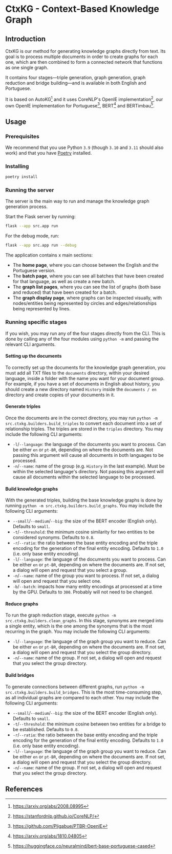 # CtxKG - Context-Based Knowledge Graph

## Introduction

CtxKG is our method for generating knowledge graphs directly from text. Its goal is to process multiple documents in order to create graphs for each one, which are then combined to form a connected network that functions as one single graph.

It contains four stages—triple generation, graph generation, graph reduction and bridge building—and is available in both English and Portuguese.

It is based on AutoKG[^1] and it uses CoreNLP's OpenIE implementation[^2], our own OpenIE implementation for Portuguese[^3], BERT[^4] and BERTimbau[^5].

## Usage

### Prerequisites

We recommend that you use Python `3.9` (though `3.10` and `3.11` should also work) and that you have [Poetry](https://python-poetry.org/) installed. 

### Installing

```sh
poetry install
```

### Running the server

The server is the main way to run and manage the knowledge graph generation process.

Start the Flask server by running:
```sh
flask --app src.app run
```

For the debug mode, run:
```sh
flask --app src.app run --debug
```

The application contains x main sections:

- The **home page**, where you can choose between the English and the Portuguese version.
- The **batch page**, where you can see all batches that have been created for that language, as well as create a new batch.
- The **graph list pages**, where you can see the list of graphs (both base and reduced) that have been created for a batch.
- The **graph display page**, where graphs can be inspected visually, with nodes/entities being represented by circles and edges/relationships being represented by lines.

### Running specific stages

If you wish, you may run any of the four stages directly from the CLI. This is done by calling any of the four modules using `python -m` and passing the relevant CLI arguments.

#### Setting up the documents

To correctly set up the documents for the knowledge graph generation, you must add all TXT files to the `documents` directory, within your desired language, inside a folder with the name you want for your document group. For example, if you have a set of documents in English about history, you should create a new directory named `History` inside the `documents / en` directory and create copies of your documents in it. 

#### Generate triples

Once the documents are in the correct directory, you may run `python -m src.ctxkg.builders.build_triples` to convert each document into a set of relationship triples. The triples are stored in the `triples` directory. You may include the following CLI arguments:

- `-l`/`--language`: the language of the documents you want to process. Can be either `en` or `pt-BR`, depending on where the documents are. Not passing this argument will cause all documents in both languages to be processed.
- `-n`/`--name`: name of the group (e.g. `History` in the last example). Must be within the selected language's directory. Not passing this argument will cause all documents within the selected language to be processed.

#### Build knowledge graphs

With the generated triples, building the base knowledge graphs is done by running `python -m src.ctxkg.builders.build_graphs`. You may include the following CLI arguments:
- `--small`/`--medium`/`--big`: the size of the BERT encoder (English only). Defaults to `small`.
- `-t`/`--threshold`: the minimum cosine similarity for two entities to be considered synonyms. Defaults to `0.8`.
- `-r`/`--ratio`: the ratio between the base entity encoding and the triple encoding for the generation of the final entity encoding. Defaults to `1.0` (i.e. only base entity encoding).
- `-l`/`--language`: the language of the documents you want to process. Can be either `en` or `pt-BR`, depending on where the documents are. If not set, a dialog will open and request that you select a group.
- `-n`/`--name`: name of the group you want to process. If not set, a dialog will open and request that you select one.
- `-b`/`--batch`: impacts how many entity encodings at processed at a time by the GPU. Defaults to `300`. Probably will not need to be changed.

#### Reduce graphs

To run the graph reduction stage, execute `python -m src.ctxkg.builders.clean_graphs`. In this stage, synonyms are merged into a single entity, which is the one among the synonyms that is the most recurring in the graph. You may include the following CLI arguments:

- `-l`/`--language`: the language of the graph group you want to reduce. Can be either `en` or `pt-BR`, depending on where the documents are. If not set, a dialog will open and request that you select the group directory.
- `-n`/`--name`: name of the group. If not set, a dialog will open and request that you select the group directory.

#### Build bridges

To generate connections between different graphs, run `python -m src.ctxkg.builders.build_bridges`. This is the most time-consuming step, as all individual graphs are compared to each other. You may include the following CLI arguments:

- `--small`/`--medium`/`--big`: the size of the BERT encoder (English only). Defaults to `small`.
- `-t`/`--threshold`: the minimum cosine between two entities for a bridge to be established. Defaults to `0.8`.
- `-r`/`--ratio`: the ratio between the base entity encoding and the triple encoding for the generation of the final entity encoding. Defaults to `1.0` (i.e. only base entity encoding).
- `-l`/`--language`: the language of the graph group you want to reduce. Can be either `en` or `pt-BR`, depending on where the documents are. If not set, a dialog will open and request that you select the group directory.
- `-n`/`--name`: name of the group. If not set, a dialog will open and request that you select the group directory.

## References

[^1]: https://arxiv.org/abs/2008.08995
[^2]: https://stanfordnlp.github.io/CoreNLP/
[^3]: https://github.com/Pligabue/PTBR-OpenIE
[^4]: https://arxiv.org/abs/1810.04805
[^5]: https://huggingface.co/neuralmind/bert-base-portuguese-cased